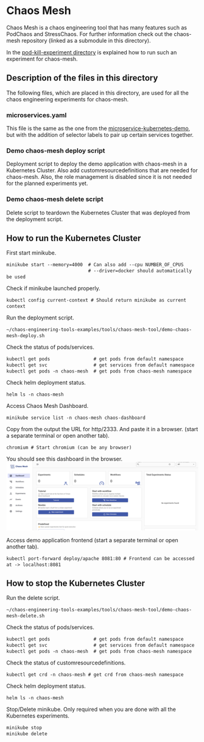# Chaos Mesh
Chaos Mesh is a chaos engineering tool that has many features such as PodChaos
and StressChaos. For further information
check out the chaos-mesh repository (linked as a submodule in this directory).

In the [pod-kill-experiment directory](pod-kill-experiment) is explained how to run such
an experiment for chaos-mesh.

## Description of the files in this directory
The following files, which are placed in this directory, are used for all the
chaos engineering experiments for chaos-mesh.

### microservices.yaml
This file is the same as the one from the [microservice-kubernetes-demo](../../microservice-kubernetes-demo),
but with the addition of selector labels to pair up certain services together.

### Demo chaos-mesh deploy script
Deployment script to deploy the demo application with chaos-mesh in a Kubernetes Cluster. Also
add customresourcedefinitions that are needed for chaos-mesh.
Also, the role management is disabled since it is not needed for the planned
experiments yet.

### Demo chaos-mesh delete script
Delete script to teardown the Kubernetes Cluster that was deployed from the deployment script.

## How to run the Kubernetes Cluster
First start minikube.
```shell
minikube start --memory=4000  # Can also add --cpu NUMBER_OF_CPUS
                              # --driver=docker should automatically be used
```
Check if minikube launched properly.
```shell
kubectl config current-context # Should return minikube as current context
```
Run the deployment script.
```shell
~/chaos-engineering-tools-examples/tools/chaos-mesh-tool/demo-chaos-mesh-deploy.sh
```
Check the status of pods/services.
```shell
kubectl get pods                # get pods from default namespace
kubectl get svc                 # get services from default namespace
kubectl get pods -n chaos-mesh  # get pods from chaos-mesh namespace
```
Check helm deployment status.
```shell
helm ls -n chaos-mesh
```
Access Chaos Mesh Dashboard.
```shell
minikube service list -n chaos-mesh chaos-dashboard
```
Copy from the output the URL for http/2333. And paste it in a browser.
(start a separate terminal or open another tab).
```shell
chromium # Start chromium (can be any browser)
```
You should see this dashboard in the browser.
![](imgs/chaos_mesh_dashboard.PNG)

Access demo application frontend (start a separate terminal or open another tab).
```shell
kubectl port-forward deploy/apache 8081:80 # Frontend can be accessed at -> localhost:8081
```

## How to stop the Kubernetes Cluster
Run the delete script.
```shell
~/chaos-engineering-tools-examples/tools/chaos-mesh-tool/demo-chaos-mesh-delete.sh
```
Check the status of pods/services.
```shell
kubectl get pods                # get pods from default namespace
kubectl get svc                 # get services from default namespace
kubectl get pods -n chaos-mesh  # get pods from chaos-mesh namespace
```
Check the status of customresourcedefinitions.
```shell
kubectl get crd -n chaos-mesh # get crd from chaos-mesh namespace
```
Check helm deployment status.
```shell
helm ls -n chaos-mesh
```
Stop/Delete minikube. Only required when you are done with all the Kubernetes experiments.
```shell
minikube stop
minikube delete
```